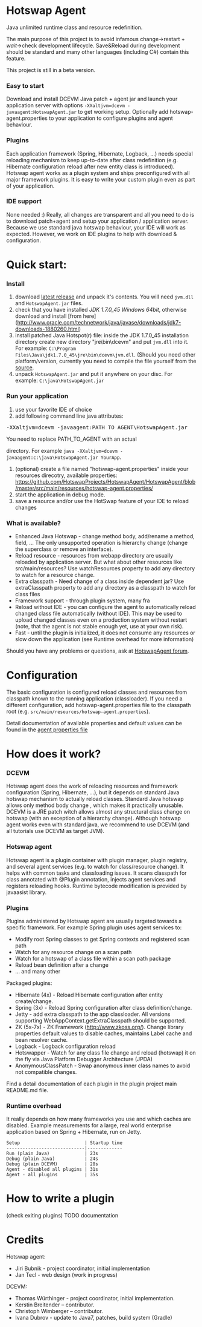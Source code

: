 Hotswap Agent
=============
Java unlimited runtime class and resource redefinition.

The main purpose of this project is to avoid infamous change->restart + *wait*->check development lifecycle.
Save&Reload during development should be standard and many other languages (including C#) contain this feature.

This project is still in a beta version.

### Easy to start
Download and install DCEVM Java patch + agent jar and launch your application server with options
`-XXaltjvm=dcevm -javaagent:HotswapAgent.jar` to get working setup. Optionally add hotswap-agent.properties
to your application to configure plugins and agent behaviour.

### Plugins
Each application framework (Spring, Hibernate, Logback, ...) needs special reloading mechanism to keep
up-to-date after class redefinition (e.g. Hibernate configuration reload after new entity class is introduced).
Hotswap agent works as a plugin system and ships preconfigured with all major framework plugins. It is easy
to write your custom plugin even as part of your application.

### IDE support
None needed :) Really, all changes are transparent and all you need to do is to download patch+agent and
setup your application / application server. Because we use standard java hotswap behaviour, your IDE will
work as expected. However, we work on IDE plugins to help with download & configuration.


Quick start:
===========
### Install
1. download [latest release](//TODO) and unpack it's contents. You will need `jvm.dll` and `HotswapAgent.jar` files.
1. check that you have installed *JDK 1.7.0_45 Windows 64bit*, otherwise download and install [from here]
(http://www.oracle.com/technetwork/java/javase/downloads/jdk7-downloads-1880260.html)
1. install patched Java Hotspot(r) file: inside the JDK 1.7.0_45 installation directory create new directory "jre\bin\dcevm"
and put `jvm.dll` into it. For example: `C:\Program Files\Java\jdk1.7.0_45\jre\bin\dcevm\jvm.dll`. (Should you need
other platform/version, currently you need to compile the file yourself from the [source](https://github.com/Guidewire/DCEVM).
1. unpack `HotswapAgent.jar` and put it anywhere on your disc. For example: `C:\java\HotswapAgent.jar`

### Run your application
1. use your favorite IDE of choice
1. add following command line java attributes:
  <pre>-XXaltjvm=dcevm -javaagent:PATH_TO_AGENT\HotswapAgent.jar</pre> You need to replace PATH_TO_AGENT with an actual
  directory. For example `java -XXaltjvm=dcevm -javaagent:c:\java\HotswapAgent.jar YourApp`.
1. (optional) create a file named "hotswap-agent.properties" inside your resources direcotry, available properties: <https://github.com/HotswapProjects/HotswapAgent/HotswapAgent/blob/master/src/main/resources/hotswap-agent.properties/>
1. start the application in debug mode.
1. save a resource and/or use the HotSwap feature of your IDE to reload changes

### What is available?
* Enhanced Java Hotswap - change method body, add/rename a method, field, ... The only unsupported operation
  is hierarchy change (change the superclass or remove an interface).
* Reload resource - resources from webapp directory are usually reloaded by application server. But what about
  other resources like src/main/resources? Use watchResources property to add any directory to watch for a resource change.
* Extra classpath - Need change of a class inside dependent jar? Use extraClasspath property to add any directory as
  a classpath to watch for class files
* Framework support - through plugin system, many fra
* Reload without IDE - you can configure the agent to automatically reload changed class file automatically (without IDE).
  This may be used to upload changed classes even on a production system without restart (note, that the agent is not stable
  enough yet, use at your own risk).
* Fast - until the plugin is initialized, it does not consume any resources or slow down the application (see Runtime overhead for more information)

Should you have any problems or questions, ask at [HotswapAgent forum](https://groups.google.com/forum/#!forum/hotswapagent).

Configuration
=============
The basic configuration is configured reload classes and resources from classpath known to the running application
(classloader). If you need a different configuration, add hotswap-agent.properties file to the classpath root
(e.g. `src/main/resources/hotswap-agent.properties`).

Detail documentation of available properties and default values can be found in the [agent properties file](https://github.com/HotswapProjects/HotswapAgent/HotswapAgent/blob/master/src/main/resources/hotswap-agent.properties)


How does it work?
=================

### DCEVM
Hotswap agent does the work of reloading resources and framework configuration (Spring, Hibernate, ...),
but it depends on standard Java hotswap mechanism to actually reload classes. Standard Java hotswap allows
only method body change , which makes it practically unusable. DCEVM is a JRE patch witch allows almost any
structural class change on hotswap (with an exception of a hierarchy change). Although hotswap agent works
even with standard java, we recommend to use DCEVM (and all tutorials use DCEVM as target JVM).

### Hotswap agent
Hotswap agent is a plugin container with plugin manager, plugin registry, and several agent services
(e.g. to watch for class/resource change). It helps with common tasks and classloading issues. It scans classpath
for class annotated with @Plugin annotation, injects agent services and registers reloading hooks. Runtime bytecode
modification is provided by javaasist library.

### Plugins
Plugins administered by Hotswap agent are usually targeted towards a specific framework. For example Spring plugin
uses agent services to:
* Modify root Spring classes to get Spring contexts and registered scan path
* Watch for any resource change on a scan path
* Watch for a hotswap of a class file within a scan path package
* Reload bean definition after a change
* ... and many other

Packaged plugins:
* Hibernate (4x) - Reload Hibernate configuration after entity create/change.
* Spring (3x) - Reload Spring configuration after class definition/change.
* Jetty - add extra classpath to the app classloader. All versions supporting WebAppContext.getExtraClasspath should be supported.
* ZK (5x-7x) - ZK Framework (http://www.zkoss.org/). Change library properties default values to disable caches, maintains Label cache and
bean resolver cache.
* Logback - Logback configuration reload
* Hotswapper - Watch for any class file change and reload (hotswap) it on the fly via Java Platform Debugger Architecture (JPDA)
* AnonymousClassPatch - Swap anonymous inner class names to avoid not compatible changes.

Find a detail documentation of each plugin in the plugin project main README.md file.

### Runtime overhead
It really depends on how many frameworks you use and which caches are disabled. Example measurements
for a large, real world enterprise application based on Spring + Hibernate, run on Jetty.

    Setup                        | Startup time
    -----------------------------|-------------
    Run (plain Java)             | 23s
    Debug (plain Java)           | 24s
    Debug (plain DCEVM)          | 28s
    Agent - disabled all plugins | 31s
    Agent - all plugins          | 35s


How to write a plugin
=====================
(check exiting plugins)
TODO documentation

Credits
=======
Hotswap agent:
* Jiri Bubnik - project coordinator, initial implementation
* Jan Tecl - web design (work in progress)

DCEVM:
* Thomas Würthinger - project coordinator, initial implementation.
* Kerstin Breitender – contributor.
* Christoph Wimberger – contributor.
* Ivana Dubrov - update to Java7, patches, build system (Gradle)

